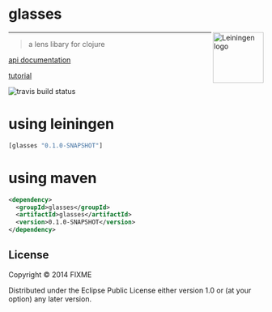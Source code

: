 # glasses

<img src="http://megakorre.github.io/glasses/resources/deal_with_it.png"
 alt="Leiningen logo" title="The man himself" height="100px" align="right" />

-------------------------

> a lens libary for clojure

[api documentation](http://megakorre.github.io/glasses/doc/glasses.html)

[tutorial](https://github.com/megakorre/glasses/blob/master/examples/tutorial.clj)

![travis build status](https://travis-ci.org/megakorre/glasses.svg?branch=master)

# using leiningen #

```clojure
[glasses "0.1.0-SNAPSHOT"]
```

# using maven #

```xml
<dependency>
  <groupId>glasses</groupId>
  <artifactId>glasses</artifactId>
  <version>0.1.0-SNAPSHOT</version>
</dependency>
```

## License

Copyright © 2014 FIXME

Distributed under the Eclipse Public License either version 1.0 or (at
your option) any later version.
